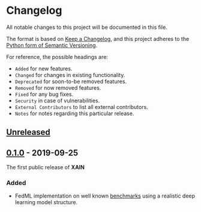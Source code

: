 # Changelog

All notable changes to this project will be documented in this file.

The format is based on [Keep a
Changelog](https://keepachangelog.com/en/1.0.0/), and this project adheres to
the [Python form of Semantic
Versioning](https://www.python.org/dev/peps/pep-0440/).

For reference, the possible headings are:

- `Added` for new features.
- `Changed` for changes in existing functionality.
- `Deprecated` for soon-to-be removed features.
- `Removed` for now removed features.
- `Fixed` for any bug fixes.
- `Security` in case of vulnerabilities.
- `External Contributors` to list all external contributors.
- `Notes` for notes regarding this particular release.

## [Unreleased]

## [0.1.0] - 2019-09-25

The first public release of **XAIN**

### Added

- FedML implementation on well known
  [benchmarks](https://github.com/xainag/xain-fl/tree/master/benchmarks/benchmark) using
  a realistic deep learning model structure.

[unreleased]: https://github.com/xainag/xain-fl/pulls?utf8=%E2%9C%93&q=merged%3A%3E2019-09-25+
[0.1.0]: https://github.com/xainag/xain-fl/pulls?utf8=%E2%9C%93&q=merged%3A%3C%3D2019-09-25+
